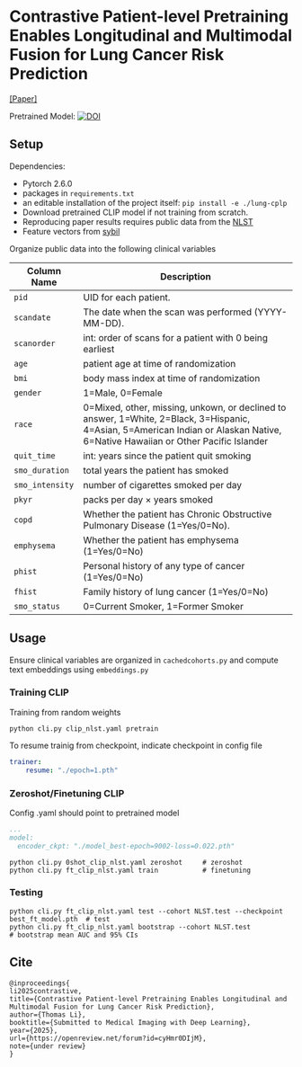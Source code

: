 # Contrastive Patient-level Pretraining Enables Longitudinal and Multimodal Fusion for Lung Cancer Risk Prediction

[[Paper]](https://openreview.net/pdf?id=cyHmr0DIjM)

Pretrained Model:
[![DOI](https://zenodo.org/badge/DOI/10.5281/zenodo.14816443.svg)](https://doi.org/10.5281/zenodo.14816443)



## Setup
Dependencies: 
* Pytorch 2.6.0
* packages in `requirements.txt`
* an editable installation of the project itself: `pip install -e ./lung-cplp`
* Download pretrained CLIP model if not training from scratch.
* Reproducing paper results requires public data from the [NLST](https://www.cancerimagingarchive.net/collection/nlst/)
* Feature vectors from [sybil](https://github.com/reginabarzilaygroup/Sybil)

Organize public data into the following clinical variables

| Column Name   | Description |
|--------------|------------|
| `pid`        | UID for each patient. |
| `scandate`   | The date when the scan was performed (YYYY-MM-DD). |
| `scanorder`  | int: order of scans for a patient with 0 being earliest |
| `age`        | patient age at time of randomization |
| `bmi`        | body mass index at time of randomization |
| `gender`     | 1=Male, 0=Female |
| `race`       | 0=Mixed, other, missing, unkown, or declined to answer, 1=White, 2=Black, 3=Hispanic, 4=Asian, 5=American Indian or Alaskan Native, 6=Native Hawaiian or Other Pacific Islander |
| `quit_time`  | int: years since the patient quit smoking |
| `smo_duration` | total years the patient has smoked |
| `smo_intensity` | number of cigarettes smoked per day |
| `pkyr`       | packs per day × years smoked |
| `copd`       | Whether the patient has Chronic Obstructive Pulmonary Disease (1=Yes/0=No). |
| `emphysema`  | Whether the patient has emphysema (1=Yes/0=No) |
| `phist`      | Personal history of any type of cancer (1=Yes/0=No) |
| `fhist`      | Family history of lung cancer (1=Yes/0=No) |
| `smo_status` | 0=Current Smoker, 1=Former Smoker |


## Usage
Ensure clinical variables are organized in `cachedcohorts.py` and compute text embeddings using `embeddings.py`

### Training CLIP

Training from random weights
```
python cli.py clip_nlst.yaml pretrain
```
To resume trainig from checkpoint, indicate checkpoint in config file
```yaml
trainer:
    resume: "./epoch=1.pth"
```

### Zeroshot/Finetuning CLIP

Config .yaml should point to pretrained model
```yaml
...
model:
  encoder_ckpt: "./model_best-epoch=9002-loss=0.022.pth"
```
```
python cli.py 0shot_clip_nlst.yaml zeroshot     # zeroshot
python cli.py ft_clip_nlst.yaml train           # finetuning
```

### Testing
```
python cli.py ft_clip_nlst.yaml test --cohort NLST.test --checkpoint best_ft_model.pth  # test
python cli.py ft_clip_nlst.yaml bootstrap --cohort NLST.test                            # bootstrap mean AUC and 95% CIs
```

## Cite
```
@inproceedings{
li2025contrastive,
title={Contrastive Patient-level Pretraining Enables Longitudinal and Multimodal Fusion for Lung Cancer Risk Prediction},
author={Thomas Li},
booktitle={Submitted to Medical Imaging with Deep Learning},
year={2025},
url={https://openreview.net/forum?id=cyHmr0DIjM},
note={under review}
}
```


